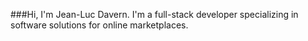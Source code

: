 ###Hi, I'm Jean-Luc Davern. 
I'm a full-stack developer specializing in software solutions for online marketplaces. 